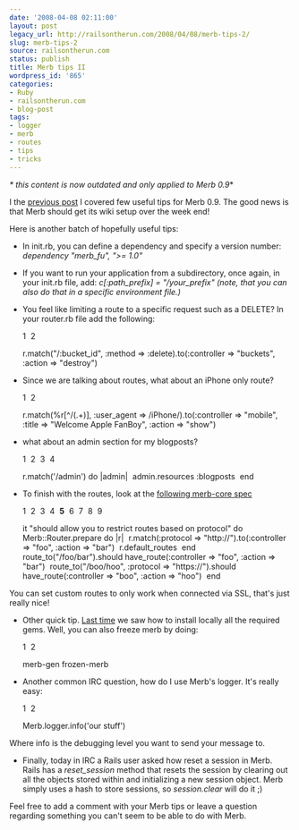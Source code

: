 ```yaml
---
date: '2008-04-08 02:11:00'
layout: post
legacy_url: http://railsontherun.com/2008/04/08/merb-tips-2/
slug: merb-tips-2
source: railsontherun.com
status: publish
title: Merb tips II
wordpress_id: '865'
categories:
- Ruby
- railsontherun.com
- blog-post
tags:
- logger
- merb
- routes
- tips
- tricks
---
```


_* this content is now outdated and only applied to Merb 0.9_*





I the [previous post](http://railsontherun.com/2008/4/5/merb-tips-1) I covered few useful tips for Merb 0.9. The good news is that Merb should get its wiki setup over the week end!





Here is another batch of hopefully useful tips:







  * In init.rb, you can define a dependency and specify a version number: _dependency "merb_fu", ">= 1.0"_



  * If you want to run your application from a subdirectory, once again, in your init.rb file, add: _c[:path_prefix] = "/your_prefix"_ _(note, that you can also do that in a specific environment file.)_



  * You feel like limiting a route to a specific request such as a DELETE? In your router.rb file add the following:







  
    
    1<tt>
    </tt>2<tt>
    </tt>


  
    
    <tt>
    </tt>  r.match(<span class="s"><span class="dl">"</span><span class="k">/:bucket_id</span><span class="dl">"</span></span>, <span class="sy">:method</span> => <span class="sy">:delete</span>).to(<span class="sy">:controller</span> => <span class="s"><span class="dl">"</span><span class="k">buckets</span><span class="dl">"</span></span>, <span class="sy">:action</span> => <span class="s"><span class="dl">"</span><span class="k">destroy</span><span class="dl">"</span></span>)<tt>
    </tt>








  * Since we are talking about routes, what about an iPhone only route?






  
    
    1<tt>
    </tt>2<tt>
    </tt>


  
    
    <tt>
    </tt>  r.match(<span class="rx"><span class="dl">%r[</span><span class="k">^/(.+)</span><span class="dl">]</span></span>, <span class="sy">:user_agent</span> => <span class="rx"><span class="dl">/</span><span class="k">iPhone</span><span class="dl">/</span></span>).to(<span class="sy">:controller</span> => <span class="s"><span class="dl">"</span><span class="k">mobile</span><span class="dl">"</span></span>, <span class="sy">:title</span> => <span class="s"><span class="dl">"</span><span class="k">Welcome Apple FanBoy</span><span class="dl">"</span></span>, <span class="sy">:action</span> => <span class="s"><span class="dl">"</span><span class="k">show</span><span class="dl">"</span></span>)<tt>
    </tt>








  * what about an admin section for my blogposts?






  
    
    1<tt>
    </tt>2<tt>
    </tt>3<tt>
    </tt>4<tt>
    </tt>


  
    
    <tt>
    </tt>  r.match(<span class="s"><span class="dl">'</span><span class="k">/admin</span><span class="dl">'</span></span>) <span class="r">do</span> |admin|<tt>
    </tt>    admin.resources <span class="sy">:blogposts</span><tt>
    </tt>  <span class="r">end</span><tt>
    </tt>








  * To finish with the routes, look at the [following merb-core spec](http://github.com/wycats/merb-core/tree/master/spec/public/router/special_spec.rb#L39-46)






  
    
    1<tt>
    </tt>2<tt>
    </tt>3<tt>
    </tt>4<tt>
    </tt><strong>5</strong><tt>
    </tt>6<tt>
    </tt>7<tt>
    </tt>8<tt>
    </tt>9<tt>
    </tt>


  
    
    <tt>
    </tt>  it <span class="s"><span class="dl">"</span><span class="k">should allow you to restrict routes based on protocol</span><span class="dl">"</span></span> <span class="r">do</span><tt>
    </tt>    <span class="co">Merb</span>::<span class="co">Router</span>.prepare <span class="r">do</span> |r|<tt>
    </tt>      r.match(<span class="sy">:protocol</span> => <span class="s"><span class="dl">"</span><span class="k">http://</span><span class="dl">"</span></span>).to(<span class="sy">:controller</span> => <span class="s"><span class="dl">"</span><span class="k">foo</span><span class="dl">"</span></span>, <span class="sy">:action</span> => <span class="s"><span class="dl">"</span><span class="k">bar</span><span class="dl">"</span></span>)<tt>
    </tt>      r.default_routes<tt>
    </tt>    <span class="r">end</span><tt>
    </tt>    route_to(<span class="s"><span class="dl">"</span><span class="k">/foo/bar</span><span class="dl">"</span></span>).should have_route(<span class="sy">:controller</span> => <span class="s"><span class="dl">"</span><span class="k">foo</span><span class="dl">"</span></span>, <span class="sy">:action</span> => <span class="s"><span class="dl">"</span><span class="k">bar</span><span class="dl">"</span></span>)<tt>
    </tt>    route_to(<span class="s"><span class="dl">"</span><span class="k">/boo/hoo</span><span class="dl">"</span></span>, <span class="sy">:protocol</span> => <span class="s"><span class="dl">"</span><span class="k">https://</span><span class="dl">"</span></span>).should have_route(<span class="sy">:controller</span> => <span class="s"><span class="dl">"</span><span class="k">boo</span><span class="dl">"</span></span>, <span class="sy">:action</span> => <span class="s"><span class="dl">"</span><span class="k">hoo</span><span class="dl">"</span></span>)<tt>
    </tt>  <span class="r">end</span><tt>
    </tt>






You can set custom routes to only work when connected via SSL, that's just really nice!







  * Other quick tip. [Last time](http://railsontherun.com/2008/4/5/merb-tips-1) we saw how to install locally all the required gems. Well, you can also freeze merb by doing:






  
    
    1<tt>
    </tt>2<tt>
    </tt>


  
    
    <tt>
    </tt>  merb-gen frozen-merb<tt>
    </tt>








  * Another common IRC question, how do I use Merb's logger. It's really easy:






  
    
    1<tt>
    </tt>2<tt>
    </tt>


  
    
    <tt>
    </tt>  <span class="co">Merb</span>.logger.info(<span class="s"><span class="dl">'</span><span class="k">our stuff</span><span class="dl">'</span></span>)<tt>
    </tt>






Where info is the debugging level you want to send your message to.







  * Finally, today in IRC a Rails user asked how reset a session in Merb. Rails has a _reset_session_ method that resets the session by clearing out all the objects stored within and initializing a new session object. Merb simply uses a hash to store sessions, so _session.clear_ will do it ;)





Feel free to add a comment with your Merb tips or leave a question regarding something you can't seem to be able to do with Merb.

